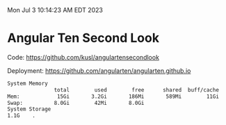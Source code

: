 Mon Jul  3 10:14:23 AM EDT 2023

# Angular Ten Second Look

Code: https://github.com/kusl/angulartensecondlook

Deployment: https://github.com/angularten/angularten.github.io

```bash
System Memory
               total        used        free      shared  buff/cache   available
Mem:            15Gi       3.2Gi       186Mi       589Mi        11Gi        11Gi
Swap:          8.0Gi        42Mi       8.0Gi
System Storage
1.1G	.

